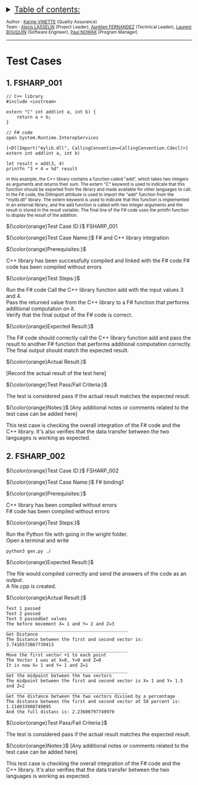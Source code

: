<details>
<summary style="text-decoration: underline; font-size:150%">Table of contents:</summary>

1. [FSHARP_001](#1-fsharp_001)
2. [FSHARP_002](#2-fsharp_002)

    
</details>
 
<sub> Author : [Karine VINETTE](https://www.linkedin.com/in/karine-vinette-63911b1b8/) (Quality Assurance) </sub><br>
<sub> Team : [Alexis LASSELIN](https://www.linkedin.com/in/alexis-lasselin-318649251/) (Project Leader), [Aurélien FERNANDEZ](https://www.linkedin.com/in/aurélien-fernandez-4971201b8/) (Technical Leader), [Laurent BOUQUIN](https://www.linkedin.com/in/laurent-bouquin-60911a1b8/) (Software Engineer), [Paul NOWAK](https://www.linkedin.com/in/paul-nowak-0757a61a7/) (Program Manager) </sub>

---
<h1>Test Cases</h1>


## 1. FSHARP_001
```
// C++ library
#include <iostream>

extern "C" int add(int a, int b) {
    return a + b;
}

// F# code
open System.Runtime.InteropServices

[<DllImport("mylib.dll", CallingConvention=CallingConvention.Cdecl)>]
extern int add(int a, int b)

let result = add(3, 4)
printfn "3 + 4 = %d" result
```
<sub>In this example, the C++ library contains a function called "add", which takes two integers as arguments and returns their sum. The extern "C" keyword is used to indicate that this function should be exported from the library and made available for other languages to call.
In the F# code, the DllImport attribute is used to import the "add" function from the "mylib.dll" library. The extern keyword is used to indicate that this function is implemented in an external library, and the add function is called with two integer arguments and the result is stored in the result variable. The final line of the F# code uses the printfn function to display the result of the addition.</sub>

${\color{orange}Test Case ID:}$ FSHARP_001

${\color{orange}Test Case Name:}$ F# and C++ library integration

${\color{orange}Prerequisites:}$

C++ library has been successfully compiled and linked with the F# code
F# code has been compiled without errors<br>

${\color{orange}Test Steps:}$

Run the F# code
Call the C++ library function add with the input values 3 and 4.<br>
Pass the returned value from the C++ library to a F# function that performs additional computation on it.<br>
Verify that the final output of the F# code is correct.<br>

${\color{orange}Expected Result:}$

The F# code should correctly call the C++ library function add and pass the result to another F# function that performs additional computation correctly. The final output should match the expected result.<br>

${\color{orange}Actual Result:}$

[Record the actual result of the test here]

${\color{orange}Test Pass/Fail Criteria:}$

The test is considered pass if the actual result matches the expected result.

${\color{orange}Notes:}$
[Any additional notes or comments related to the test case can be added here]

This test case is checking the overall integration of the F# code and the C++ library. It's also verifies that the data transfer between the two languages is working as expected. 


## 2. FSHARP_002

${\color{orange}Test Case ID:}$ FSHARP_002

${\color{orange}Test Case Name:}$ F# binding1

${\color{orange}Prerequisites:}$

C++ library has been compiled without errors<br>
F# code has been compiled without errors<br>

${\color{orange}Test Steps:}$

Run the Python file with going in the wright folder.<br>
Open a terminal and write 
```
python3 gen.py ./
```

${\color{orange}Expected Result:}$

The file would compiled correctly and send the answers of the code as an output.<br>
A file.cpp is created.<br>

${\color{orange}Actual Result:}$

```
Test 1 passed
Test 2 passed
Test 3 passedGet values
The before movement X= 1 and Y= 2 and Z=3
______________________________________________
Get Distance
The Distance between the first and second vector is: 3.7416573867739413
______________________________________________
Move the first vector +1 to each point
The Vector 1 was at X=0, Y=0 and Z=0 
It is now X= 1 and Y= 1 and Z=1 
______________________________________________
Get the midpoint between the two vectors
The midpoint between the first and second vector is X= 1 and Y= 1.5 and Z=2 
______________________________________________
Get the distance between the two vectors divised by a percentage
The distance between the first and second vector at 50 percent is: 1.118033988749895
And the full distanc is: 2.23606797749979
```

${\color{orange}Test Pass/Fail Criteria:}$

The test is considered pass if the actual result matches the expected result.

${\color{orange}Notes:}$
[Any additional notes or comments related to the test case can be added here]

This test case is checking the overall integration of the F# code and the C++ library. It's also verifies that the data transfer between the two languages is working as expected. 

